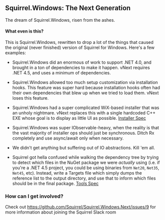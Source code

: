## Squirrel.Windows: The Next Generation

The dream of Squirrel.Windows, risen from the ashes.

#### What even is this?

This is Squirrel.Windows, rewritten to drop a lot of the things that caused the original (never finished) version of Squirrel for Windows. Here's a few examples:

* Squirrel.Windows did an enormous of work to support .NET 4.0, and brought in a ton of dependencies to make it happen. vNext requires .NET 4.5, and uses a minimum of dependencies.

* Squirrel.Windows allowed too much setup customization via installation hooks. This feature was super hard because installation hooks often had their own dependencies that blew up when we tried to load them. vNext loses this feature.

* Squirrel.Windows had a super complicated WiX-based installer that was an unholy nightmare. vNext replaces this with a single hardcoded C++ EXE whose goal is to display as little UI as possible. [Installer Spec](https://github.com/Squirrel/Squirrel.Windows.Next/blob/master/specs/Installer.md)

* Squirrel.Windows was super IObservable-heavy, when the reality is that the vast majority of installer ops should just be synchronous. Ditch Rx completely and use async/await only when necessary.

* We didn't get anything but suffering out of IO abstractions. Kill 'em all.

* Squirrel got hella confused while walking the dependency tree by trying to detect which files in the NuGet package we were *actually* using (i.e. if you're a .NET 4.5 project, you could be using binaries from `Net20`, `Net35`, `Net45`, etc). Instead, write a Targets file which simply dumps the reference list to the output directory, and use that to inform which files should be in the final package. [Tools Spec](https://github.com/Squirrel/Squirrel.Windows.Next/blob/master/specs/Tools.md)

### How can I get involved?

Check out https://github.com/Squirrel/Squirrel.Windows.Next/issues/9 for more information about joining the Squirrel Slack room
